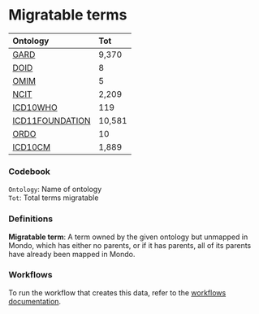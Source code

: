 # Migratable terms
| Ontology                                        | Tot    |
|:------------------------------------------------|:-------|
| [GARD](./migrate_gard.md)                       | 9,370  |
| [DOID](./migrate_doid.md)                       | 8      |
| [OMIM](./migrate_omim.md)                       | 5      |
| [NCIT](./migrate_ncit.md)                       | 2,209  |
| [ICD10WHO](./migrate_icd10who.md)               | 119    |
| [ICD11FOUNDATION](./migrate_icd11foundation.md) | 10,581 |
| [ORDO](./migrate_ordo.md)                       | 10     |
| [ICD10CM](./migrate_icd10cm.md)                 | 1,889  |

### Codebook
`Ontology`: Name of ontology    
`Tot`: Total terms migratable

### Definitions
**Migratable term**: A term owned by the given ontology but unmapped in Mondo, which has either no parents, or if it has 
parents, all of its parents have already been mapped in Mondo.

### Workflows
To run the workflow that creates this data, refer to the [workflows documentation](../developer/workflows.md).